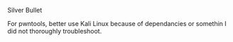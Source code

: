 Silver Bullet

For pwntools, better use Kali Linux because of dependancies or somethin I did not thoroughly troubleshoot.
